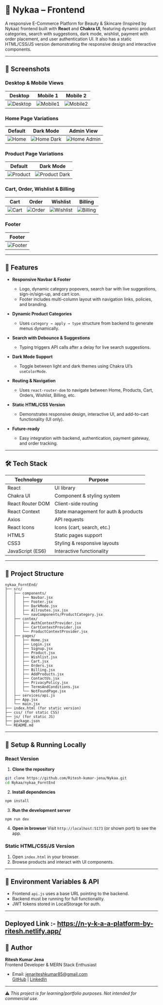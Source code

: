 # 🛒 Nykaa – Frontend 

A responsive E-Commerce Platform for Beauty & Skincare (Inspired by Nykaa) frontend built with **React** and **Chakra UI**, featuring dynamic product categories, search with suggestions, dark mode, wishlist, payment with order placement, and user authentication UI. It also has a static HTML/CSS/JS version demonstrating the responsive design and interactive components.

---

## 📸 Screenshots

### Desktop & Mobile Views

| Desktop | Mobile 1 | Mobile 2 |
|---------|----------|----------|
| ![Desktop](https://res.cloudinary.com/dy9gltg7s/image/upload/v1759536300/Screenshot_2025-10-04_050050_kxpjbv.png) | ![Mobile1](https://res.cloudinary.com/dy9gltg7s/image/upload/v1759536441/Screenshot_2025-10-04_051423_vu4jh2.png) | ![Mobile2](https://res.cloudinary.com/dy9gltg7s/image/upload/v1759536609/Screenshot_2025-10-04_051537_mrsgoe.png) |

### Home Page Variations

| Default | Dark Mode | Admin View |
|---------|-----------|------------|
| ![Home](https://res.cloudinary.com/dy9gltg7s/image/upload/v1759536697/Screenshot_2025-10-04_050223_jrvne1.png) | ![Home Dark](https://res.cloudinary.com/dy9gltg7s/image/upload/v1759536772/Screenshot_2025-10-04_050405_l5csly.png) | ![Home Admin](https://res.cloudinary.com/dy9gltg7s/image/upload/v1759536911/Screenshot_2025-10-04_050449_coy4tt.png) |

### Product Page Variations

| Default | Dark Mode |
|---------|-----------|
| ![Product](https://res.cloudinary.com/dy9gltg7s/image/upload/v1759536950/Screenshot_2025-10-04_050716_ofe88q.png) | ![Product Dark](https://res.cloudinary.com/dy9gltg7s/image/upload/v1759536998/Screenshot_2025-10-04_050734_a5hp06.png) |

### Cart, Order, Wishlist & Billing

| Cart | Order | Wishlist | Billing |
|------|-------|----------|---------|
| ![Cart](https://res.cloudinary.com/dy9gltg7s/image/upload/v1759537073/Screenshot_2025-10-04_050816_bf41qi.png) | ![Order](https://res.cloudinary.com/dy9gltg7s/image/upload/v1759537117/Screenshot_2025-10-04_050538_ifxifn.png) | ![Wishlist](https://res.cloudinary.com/dy9gltg7s/image/upload/v1759537278/Screenshot_2025-10-04_050650_qxptoo.png) | ![Billing](https://res.cloudinary.com/dy9gltg7s/image/upload/v1759537321/Screenshot_2025-10-04_051152_h8gytq.png) |

### Footer

| Footer |
|--------|
| ![Footer](https://res.cloudinary.com/dy9gltg7s/image/upload/v1759537373/Screenshot_2025-10-04_052004_bhysaa.png) |


---

## 🚀 Features

- **Responsive Navbar & Footer**
  - Logo, dynamic category popovers, search bar with live suggestions, sign-in/sign-up, and cart icon.
  - Footer includes multi-column layout with navigation links, policies, and branding.

- **Dynamic Product Categories**
  - Uses `category → apply → type` structure from backend to generate menus dynamically.

- **Search with Debounce & Suggestions**
  - Typing triggers API calls after a delay for live search suggestions.

- **Dark Mode Support**
  - Toggle between light and dark themes using Chakra UI’s `useColorMode`.

- **Routing & Navigation**
  - Uses `react-router-dom` to navigate between Home, Products, Cart, Orders, Wishlist, Billing, etc.

- **Static HTML/CSS Version**
  - Demonstrates responsive design, interactive UI, and add-to-cart functionality (UI only).

- **Future-ready**
  - Easy integration with backend, authentication, payment gateway, and order tracking.

---

## 🛠 Tech Stack

| Technology | Purpose |
|------------|---------|
| React | UI library |
| Chakra UI | Component & styling system |
| React Router DOM | Client-side routing |
| React Context | State management for auth & products |
| Axios | API requests |
| React Icons | Icons (cart, search, etc.) |
| HTML5 | Static pages support |
| CSS3 | Styling & responsive layouts |
| JavaScript (ES6) | Interactive functionality |

---

## 📁 Project Structure

```
nykaa_ForntEnd/
├── src/
│   ├── components/
│   │   ├── Navbar.jsx
│   │   ├── Footer.jsx
│   │   ├── DarkMode.jsx
│   │   ├── Allroutes.jsx.jsx
│   │   └── navComponents/ProductCategory.jsx
│   ├── contex/
│   │   ├── AuthContextProvider.jsx
│   │   ├── CartContextProvider.jsx
│   │   └── ProductContextProvider.jsx
│   ├── pages/
│   │   ├── Home.jsx
│   │   ├── Login.jsx
│   │   ├── Signup.jsx
│   │   ├── Product.jsx
│   │   ├── Wishlist.jsx
│   │   ├── Cart.jsx
│   │   ├── Orders.jsx
│   │   ├── Billing.jsx
│   │   ├── AddProducts.jsx
│   │   ├── ContactUs.jsx
│   │   ├── PrivacyPolicy.jsx
│   │   ├── TermsAndConditions.jsx
│   │   └── NotFoundPage.jsx
│   ├── services/api.js
│   ├── App.jsx
│   └── main.jsx
├── index.html (for static version)
├── css/ (for static CSS)
├── js/ (for static JS)
├── package.json
└── README.md
```

---

## 🎯 Setup & Running Locally

### React Version
1. **Clone the repository**
```bash
git clone https://github.com/Ritesh-kumar-jena/Nykaa.git
cd Nykaa/nykaa_ForntEnd
```

2. **Install dependencies**
```bash
npm install
```

3. **Run the development server**
```bash
npm run dev
```

4. **Open in browser**
Visit `http://localhost:5173` (or shown port) to see the app.

### Static HTML/CSS/JS Version
1. Open `index.html` in your browser.
2. Browse products and interact with UI components.

---

## 🔧 Environment Variables & API

- Frontend `api.js` uses a base URL pointing to the backend.
- Backend must be running for full functionality.
- JWT tokens stored in LocalStorage for auth.

---

## Deployed Link :- https://n-y-k-a-a-platform-by-ritesh.netlify.app/

## 💼 Author

**Ritesh Kumar Jena**  
Frontend Developer & MERN Stack Enthusiast 
- Email: jenariteshkumar85@gmail.com  
[GitHub](https://github.com/Ritesh-kumar-jena) | [LinkedIn](http://www.linkedin.com/in/ritesh-kumar-jena-aa6407270)

---

⚠️ *This project is for learning/portfolio purposes. Not intended for commercial use.*

